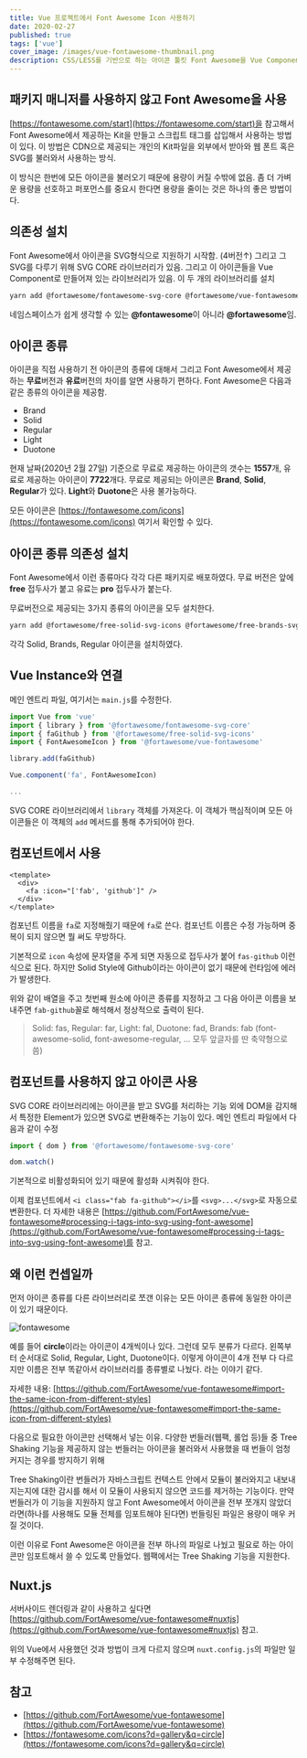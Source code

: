```yaml
---
title: Vue 프로젝트에서 Font Awesome Icon 사용하기
date: 2020-02-27
published: true
tags: ['vue']
cover_image: /images/vue-fontawesome-thumbnail.png
description: CSS/LESS를 기반으로 하는 아이콘 툴킷 Font Awesome을 Vue Component 형식으로 래핑된 라이브러리를 쉽게 vue-cli 기반 프로젝트에 적용하는 방법
---
```


## 패키지 매니저를 사용하지 않고 Font Awesome을 사용

[https://fontawesome.com/start](https://fontawesome.com/start)을 참고해서 Font Awesome에서 제공하는 Kit을 만들고 스크립트 태그를 삽입해서 사용하는 방법이 있다. 이 방법은 CDN으로 제공되는 개인의 Kit파일을 외부에서 받아와 웹 폰트 혹은 SVG를 불러와서 사용하는 방식.

이 방식은 한번에 모든 아이콘을 불러오기 때문에 용량이 커질 수밖에 없음. 좀 더 가벼운 용량을 선호하고 퍼포먼스를 중요시 한다면 용량을 줄이는 것은 하나의 좋은 방법이다.

## 의존성 설치

Font Awesome에서 아이콘을 SVG형식으로 지원하기 시작함. (4버전↑) 그리고 그 SVG를 다루기 위해 SVG CORE 라이브러리가 있음. 그리고 이 아이콘들을 Vue Component로 만들어져 있는 라이브러리가 있음. 이 두 개의 라이브러리를 설치

```sh
yarn add @fortawesome/fontawesome-svg-core @fortawesome/vue-fontawesome
```

네임스페이스가 쉽게 생각할 수 있는 **@fontawesome**이 아니라 **@fortawesome**임.

## 아이콘 종류

아이콘을 직접 사용하기 전 아이콘의 종류에 대해서 그리고 Font Awesome에서 제공하는 **무료**버전과 **유료**버전의 차이를 알면 사용하기 편하다. Font Awesome은 다음과 같은 종류의 아이콘을 제공함.

- Brand
- Solid
- Regular
- Light
- Duotone

현재 날짜(2020년 2월 27일) 기준으로 무료로 제공하는 아이콘의 갯수는 **1557**개, 유료로 제공하는 아이콘이 **7722**개다. 무료로 제공되는 아이콘은 **Brand**, **Solid**, **Regular**가 있다. **Light**와 **Duotone**은 사용 불가능하다.

모든 아이콘은 [https://fontawesome.com/icons](https://fontawesome.com/icons) 여기서 확인할 수 있다.

## 아이콘 종류 의존성 설치

Font Awesome에서 이런 종류마다 각각 다른 패키지로 배포하였다. 무료 버전은 앞에 **free** 접두사가 붙고 유료는 **pro** 접두사가 붙는다.

무료버전으로 제공되는 3가지 종류의 아이콘을 모두 설치한다.

```sh
yarn add @fortawesome/free-solid-svg-icons @fortawesome/free-brands-svg-icons @fortawesome/free-regular-svg-icons
```

각각 Solid, Brands, Regular 아이콘을 설치하였다.

## Vue Instance와 연결

메인 엔트리 파일, 여기서는 `main.js`를 수정한다.

```js
import Vue from 'vue'
import { library } from '@fortawesome/fontawesome-svg-core'
import { faGithub } from '@fortawesome/free-solid-svg-icons'
import { FontAwesomeIcon } from '@fortawesome/vue-fontawesome'

library.add(faGithub)

Vue.component('fa', FontAwesomeIcon)

...
```

SVG CORE 라이브러리에서 `library` 객체를 가져온다. 이 객체가 핵심적이며 모든 아이콘들은 이 객체의 `add` 메서드를 통해 추가되어야 한다.

## 컴포넌트에서 사용

```vue
<template>
  <div>
    <fa :icon="['fab', 'github']" />
  </div>
</template>
```

컴포넌트 이름을 `fa`로 지정해줬기 때문에 `fa`로 쓴다. 컴포넌트 이름은 수정 가능하며 중복이 되지 않으면 뭘 써도 무방하다.

기본적으로 `icon` 속성에 문자열을 주게 되면 자동으로 접두사가 붙어 `fas-github` 이런식으로 된다. 하지만 Solid Style에 Github이라는 아이콘이 없기 때문에 런타임에 에러가 발생한다.

위와 같이 배열을 주고 첫번째 원소에 아이콘 종류를 지정하고 그 다음 아이콘 이름을 보내주면 `fab-github`꼴로 해석해서 정상적으로 출력이 된다.

> Solid: fas, Regular: far, Light: fal, Duotone: fad, Brands: fab (font-awesome-solid, font-awesome-regular, ... 모두 앞글자를 딴 축약형으로 씀)

## 컴포넌트를 사용하지 않고 아이콘 사용

SVG CORE 라이브러리에는 아이콘을 받고 SVG를 처리하는 기능 외에 DOM을 감지해서 특정한 Element가 있으면 SVG로 변환해주는 기능이 있다. 메인 엔트리 파일에서 다음과 같이 수정

```js
import { dom } from '@fortawesome/fontawesome-svg-core'

dom.watch()
```

기본적으로 비활성화되어 있기 때문에 활성화 시켜줘야 한다.

이제 컴포넌트에서 `<i class="fab fa-github"></i>`를 `<svg>...</svg>`로 자동으로 변환한다. 더 자세한 내용은 [https://github.com/FortAwesome/vue-fontawesome#processing-i-tags-into-svg-using-font-awesome](https://github.com/FortAwesome/vue-fontawesome#processing-i-tags-into-svg-using-font-awesome)를 참고.

## 왜 이런 컨셉일까

먼저 아이콘 종류를 다른 라이브러리로 쪼갠 이유는 모든 아이콘 종류에 동일한 아이콘이 있기 때문이다.

![fontawesome](/images/fontawesome-circle.png)

예를 들어 **circle**이라는 아이콘이 4개씩이나 있다. 그런데 모두 분류가 다르다. 왼쪽부터 순서대로 Solid, Regular, Light, Duotone이다. 이렇게 아이콘이 4개 전부 다 다르지만 이름은 전부 똑같아서 라이브러리를 종류별로 나눴다. 라는 이야기 같다.

자세한 내용: [https://github.com/FortAwesome/vue-fontawesome#import-the-same-icon-from-different-styles](https://github.com/FortAwesome/vue-fontawesome#import-the-same-icon-from-different-styles)

다음으로 필요한 아이콘만 선택해서 넣는 이유. 다양한 번들러(웹팩, 롤업 등)들 중 Tree Shaking 기능을 제공하지 않는 번들러는 아이콘을 불러와서 사용했을 때 번들이 엄청 커지는 경우를 방지하기 위해

Tree Shaking이란 번들러가 자바스크립트 컨텍스트 안에서 모듈이 불러와지고 내보내지는지에 대한 감시를 해서 이 모듈이 사용되지 않으면 코드를 제거하는 기능이다. 만약 번들러가 이 기능을 지원하지 않고 Font Awesome에서 아이콘을 전부 쪼개지 않았더라면(하나를 사용해도 모듈 전체를 임포트해야 된다면) 번들링된 파일은 용량이 매우 커질 것이다.

이런 이유로 Font Awesome은 아이콘을 전부 하나의 파일로 나눴고 필요로 하는 아이콘만 임포트해서 쓸 수 있도록 만들었다. 웹팩에서는 Tree Shaking 기능을 지원한다.

## Nuxt.js

서버사이드 렌더링과 같이 사용하고 싶다면 [https://github.com/FortAwesome/vue-fontawesome#nuxtjs](https://github.com/FortAwesome/vue-fontawesome#nuxtjs) 참고.

위의 Vue에서 사용했던 것과 방법이 크게 다르지 않으며 `nuxt.config.js`의 파일만 일부 수정해주면 된다.

## 참고

- [https://github.com/FortAwesome/vue-fontawesome](https://github.com/FortAwesome/vue-fontawesome)
- [https://fontawesome.com/icons?d=gallery&q=circle](https://fontawesome.com/icons?d=gallery&q=circle)
